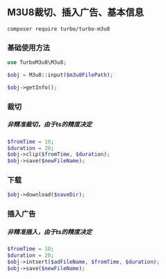 ## M3U8裁切、插入广告、基本信息

~~~
composer require turbo/turbo-m3u8
~~~

### 基础使用方法

```php
use TurboM3u8\M3u8;

$obj = M3u8::input($m3u8FilePath);

$obj->getInfo();

```

### 裁切

##### 非精准裁切，由于ts的精度决定

```php
$fromTime = 10;
$duration = 20;
$obj->clip($fromTime, $duration);
$obj->save($newFileName);
```

### 下载


```php
$obj->download($saveDir);
```

### 插入广告

##### 非精准插入，由于ts的精度决定

```php
$fromTime = 10;
$duration = 20;
$obj->intsert($adFileName, $fromTime, $duration);
$obj->save($newFileName);
```


